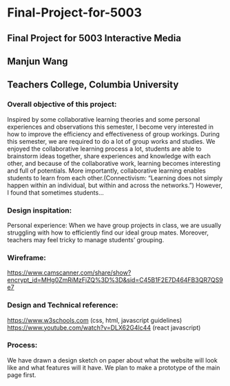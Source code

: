 # Final-Project-for-5003
## Final Project for 5003 Interactive Media 
## Manjun Wang
## Teachers College, Columbia University

### Overall objective of this project:
Inspired by some collaborative learning theories and some personal experiences and observations this semester, I become very interested in how to improve the efficiency and effectiveness of group workings. During this semester, we are required to do a lot of group works and studies. We enjoyed the collaborative learning process a lot, students are able to brainstorm ideas together, share experiences and knowledge with each other, and because of the collaborative work, learning becomes interesting and full of potentials. More importantly, collaborative learning enables students to learn from each other.(Connectivism: “Learning does not simply happen within an individual, but within and across the networks.”) However, I found that sometimes students...
### Design inspitation:
Personal experience: When we have group projects in class, we are usually struggling with how to efficiently find our ideal group mates. Moreover, teachers may feel tricky to manage students’ grouping. 
### Wireframe:
https://www.camscanner.com/share/show?encrypt_id=MHg0ZmRiMzFjZQ%3D%3D&sid=C45B1F2E7D464FB3QR7QS9e7

### Design and Technical reference:
https://www.w3schools.com (css, html, javascript guidelines)
https://www.youtube.com/watch?v=DLX62G4lc44  (react javascript)

### Process:
We have drawn a design sketch on paper about what the website will look like and what features will it have. 
We plan to make a prototype of the main page first. 


 




